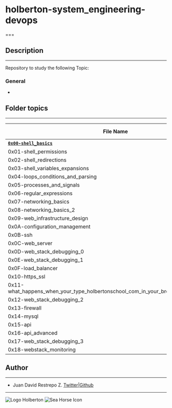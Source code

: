 # holberton-system_engineering-devops

===

## Description

---
Repository to study the following Topic: 

### General

- 

## Folder topics

---
File Name|Description Folder
---|---
[**`0x00-shell_basics`**](https://github.com/jdrestre/holberton-system_engineering-devops/blob/master/0x00-shell_basics/)|Description
0x01-shell_permissions|
0x02-shell_redirections|
0x03-shell_variables_expansions|
0x04-loops_conditions_and_parsing|
0x05-processes_and_signals|
0x06-regular_expressions|
0x07-networking_basics|
0x08-networking_basics_2|
0x09-web_infrastructure_design|
0x0A-configuration_management|
0x0B-ssh|
0x0C-web_server|
0x0D-web_stack_debugging_0|
0x0E-web_stack_debugging_1|
0x0F-load_balancer|
0x10-https_ssl|
0x11-what_happens_when_your_type_holbertonschool_com_in_your_browser_and_press_enter|
0x12-web_stack_debugging_2|
0x13-firewall|
0x14-mysql|
0x15-api|
0x16-api_advanced|
0x17-web_stack_debugging_3|
0x18-webstack_monitoring|

## Author

---

- Juan David Restrepo Z. [Twitter](https://twitter.com/jdrestre)|[Github](https://github.com/jdrestre)

---
![Logo Holberton](https://www.holbertonschool.com/holberton-logo.png) ![Sea Horse Icon](https://intranet.hbtn.io/assets/holberton-logo-coral-27055cb2f875eb10bf3b3942e52a24581bc0667695bdc856d4f08b469b678000.png)